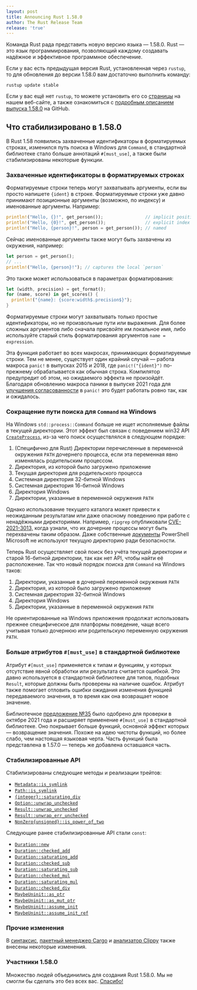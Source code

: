 ```yaml
---
layout: post
title: Announcing Rust 1.58.0
author: The Rust Release Team
release: 'true'
---
```


Команда Rust рада представить новую версию языка — 1.58.0. Rust — это язык программирования, позволяющий каждому создавать надёжное и эффективное программное обеспечение.

Если у вас есть предыдущая версия Rust, установленная через `rustup`, то для обновления до версии 1.58.0 вам достаточно выполнить команду:

```console
rustup update stable
```

Если у вас ещё нет `rustup`, то можете установить его со [страницы] на нашем веб-сайте, а также ознакомиться с [подробным описанием выпуска 1.58.0] на GitHub.

## Что стабилизировано в 1.58.0

В Rust 1.58 появились захваченные идентификаторы в форматируемых строках, изменился путь поиска в Windows для `Command`, в стандартной библиотеке стало больше аннотаций `#[must_use]`, а также были стабилизированы некоторые функции.

### Захваченные идентификаторы в форматируемых строках

Форматируемые строки теперь могут захватывать аргументы, если вы просто напишете `{ident}` в строке. Форматируемые строки уже давно принимают позиционные аргументы (возможно, по индексу) и именованные аргументы. Например:

```rust
println!("Hello, {}!", get_person());                // implicit position
println!("Hello, {0}!", get_person());               // explicit index
println!("Hello, {person}!", person = get_person()); // named
```

Сейчас именованные аргументы также могут быть захвачены из окружения, например:

```rust
let person = get_person();
// ...
println!("Hello, {person}!"); // captures the local `person`
```

Это также может использоваться в параметрах форматирования:

```rust
let (width, precision) = get_format();
for (name, score) in get_scores() {
  println!("{name}: {score:width$.precision$}");
}
```

Форматируемые строки могут захватывать только простые идентификаторы, но не произвольные пути или выражения. Для более сложных аргументов либо сначала присвойте им локальное имя, либо используйте старый стиль форматирования аргументов `name = expression`.

Эта функция работает во всех макросах, принимающих форматируемые строки. Тем не менее, существует один крайний случай — работа макроса `panic!` в выпусках 2015 и 2018, где `panic!("{ident}")` по-прежнему обрабатывается как обычная строка. Компилятор предупредит об этом, но ожидаемого эффекта не произойдёт. Благодаря обновлению макроса паники в выпуске 2021 года для [улучшения согласованности] в `panic!` это будет работать ровно так, как и ожидалось.

### Сокращение пути поиска для `Command` на Windows

На Windows `std::process::Command` больше не ищет исполняемые файлы в текущей директории. Этот эффект был связан с поведением win32 API [`CreateProcess`], из-за чего поиск осуществлялся в следующем порядке:

1. (Специфично для Rust) Директории перечисленные в переменной окружения `PATH` дочернего процесса, если эта переменная явно изменялась родительским процессом.
2. Директория, из которой было загружено приложение
3. Текущая директория для родительского процесса
4. Системная директория 32-битной Windows
5. Системная директория 16-битной Windows
6. Директория Windows
7. Директории, указанные в переменной окружения `PATH`

Однако использование текущего каталога может привести к неожиданным результатам или даже опасному поведению при работе с ненадёжными директориями. Например, `ripgrep` опубликовали [CVE-2021-3013,](https://www.cve.org/CVERecord?id=CVE-2021-3013) когда узнали, что их дочерние процессы могут быть перехвачены таким образом. Даже собственные [документы](https://docs.microsoft.com/en-us/powershell/module/microsoft.powershell.core/about/about_command_precedence?view=powershell-7.2) PowerShell Microsoft не используют текущую директорию ради безопасности.

Теперь Rust осуществляет свой поиск без учёта текущей директории и старой 16-битной директории, так как нет API, чтобы найти её расположение. Так что новый порядок поиска для `Command` на Windows таков:

1. Директории, указанные в дочерней переменной окружения `PATH`
2. Директория, из которой было загружено приложение
3. Системная директория 32-битной Windows
4. Директория Windows
5. Директории, указанные в переменной окружения `PATH`

Не ориентированные на Windows приложения продолжат использовать прежнее специфическое для платформы поведение, чаще всего учитывая только дочернюю или родительскую переменную окружения `PATH`.

### Больше атрибутов `#[must_use]` в стандартной библиотеке

Атрибут `#[must_use]` применяется к типам и функциям, у которых отсутствие явной обработки или  результата считается ошибкой. Это давно используется в стандартной библиотеке для типов, подобных `Result`, которые должны быть проверены на наличие ошибок. Атрибут также помогает отловить ошибки ожидания изменения функцией передаваемого значения, в то время как она возвращает новое значение.

Библиотечное [предложение №35] было одобрено для проверки в октябре 2021 года и расширяет применение `#[must_use]` в стандартной библиотеке. Оно покрывает больше функций, основной эффект которых — возвращение значения. Похоже на идею чистоты функций, но более слабо, чем настоящая языковая черта. Часть функций была представлена в 1.57.0 — теперь же добавлена оставшаяся часть.

### Стабилизированные API

Стабилизированы следующие методы и реализации трейтов:

- [`Metadata::is_symlink`]
- [`Path::is_symlink`]
- [`{integer}::saturating_div`]
- [`Option::unwrap_unchecked`]
- [`Result::unwrap_unchecked`]
- [`Result::unwrap_err_unchecked`]
- [`NonZero{unsigned}::is_power_of_two`]

Следующие ранее стабилизированные API стали `const`:

- [`Duration::new`]
- [`Duration::checked_add`]
- [`Duration::saturating_add`]
- [`Duration::checked_sub`]
- [`Duration::saturating_sub`]
- [`Duration::checked_mul`]
- [`Duration::saturating_mul`]
- [`Duration::checked_div`]
- [`MaybeUninit::as_ptr`]
- [`MaybeUninit::as_mut_ptr`]
- [`MaybeUninit::assume_init`]
- [`MaybeUninit::assume_init_ref`]

### Прочие изменения

В [синтаксис](https://github.com/rust-lang/rust/blob/master/RELEASES.md#version-1580-2022-01-13), [пакетный менеджер Cargo](https://github.com/rust-lang/cargo/blob/master/CHANGELOG.md#cargo-158-2022-01-13) и [анализатор Clippy](https://github.com/rust-lang/rust-clippy/blob/master/CHANGELOG.md#rust-158) также внесены некоторые изменения.

### Участники 1.58.0

Множество людей объединились для создания Rust 1.58.0. Мы не смогли бы сделать это без всех вас. [Спасибо!](https://thanks.rust-lang.org/rust/1.58.0/)


[страницы]: https://www.rust-lang.org/install.html
[подробным описанием выпуска 1.58.0]: https://github.com/rust-lang/rust/blob/master/RELEASES.md#version-1580-2022-01-13
[улучшения согласованности]: https://doc.rust-lang.org/stable/edition-guide/rust-2021/panic-macro-consistency.html
[`CreateProcess`]: https://docs.microsoft.com/en-us/windows/win32/api/processthreadsapi/nf-processthreadsapi-createprocessa
[предложение №35]: https://www.cve.org/CVERecord?id=CVE-2021-3013
[`Metadata::is_symlink`]: https://docs.microsoft.com/en-us/powershell/module/microsoft.powershell.core/about/about_command_precedence?view=powershell-7.2
[`Path::is_symlink`]: https://github.com/rust-lang/libs-team/issues/35
[`{integer}::saturating_div`]: https://doc.rust-lang.org/stable/std/fs/struct.Metadata.html#method.is_symlink
[`Option::unwrap_unchecked`]: https://doc.rust-lang.org/stable/std/path/struct.Path.html#method.is_symlink
[`Result::unwrap_unchecked`]: https://doc.rust-lang.org/stable/std/primitive.i8.html#method.saturating_div
[`Result::unwrap_err_unchecked`]: https://doc.rust-lang.org/stable/std/option/enum.Option.html#method.unwrap_unchecked
[`NonZero{unsigned}::is_power_of_two`]: https://doc.rust-lang.org/stable/std/result/enum.Result.html#method.unwrap_unchecked
[`Duration::new`]: https://doc.rust-lang.org/stable/std/result/enum.Result.html#method.unwrap_err_unchecked
[`Duration::checked_add`]: https://doc.rust-lang.org/stable/std/num/struct.NonZeroU8.html#method.is_power_of_two
[`Duration::saturating_add`]: https://doc.rust-lang.org/stable/std/time/struct.Duration.html#method.new
[`Duration::checked_sub`]: https://doc.rust-lang.org/stable/std/time/struct.Duration.html#method.checked_add
[`Duration::saturating_sub`]: https://doc.rust-lang.org/stable/std/time/struct.Duration.html#method.saturating_add
[`Duration::checked_mul`]: https://doc.rust-lang.org/stable/std/time/struct.Duration.html#method.checked_sub
[`Duration::saturating_mul`]: https://doc.rust-lang.org/stable/std/time/struct.Duration.html#method.saturating_sub
[`Duration::checked_div`]: https://doc.rust-lang.org/stable/std/time/struct.Duration.html#method.checked_mul
[`MaybeUninit::as_ptr`]: https://doc.rust-lang.org/stable/std/time/struct.Duration.html#method.saturating_mul
[`MaybeUninit::as_mut_ptr`]: https://doc.rust-lang.org/stable/std/time/struct.Duration.html#method.checked_div
[`MaybeUninit::assume_init`]: https://doc.rust-lang.org/stable/std/mem/union.MaybeUninit.html#method.as_ptr
[`MaybeUninit::assume_init_ref`]: https://doc.rust-lang.org/stable/std/mem/union.MaybeUninit.html#method.as_mut_ptr
